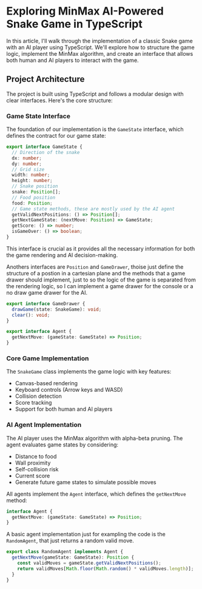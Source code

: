 # Exploring MinMax AI-Powered Snake Game in TypeScript

In this article, I'll walk through the implementation of a classic Snake game with an AI player using TypeScript. We'll explore how to structure the game logic, implement the MinMax algorithm, and create an interface that allows both human and AI players to interact with the game.

## Project Architecture

The project is built using TypeScript and follows a modular design with clear interfaces. Here's the core structure:

### Game State Interface

The foundation of our implementation is the `GameState` interface, which defines the contract for our game state:

```typescript
export interface GameState {
  // Direction of the snake
  dx: number;
  dy: number;
  // Grid size
  width: number;
  height: number;
  // Snake position
  snake: Position[];
  // Food position
  food: Position;
  // Game state methods, these are mostly used by the AI agent
  getValidNextPositions: () => Position[];
  getNextGameState: (nextMove: Position) => GameState;
  getScore: () => number;
  isGameOver: () => boolean;
}
```

This interface is crucial as it provides all the necessary information for both the game rendering and AI decision-making.

Anothers interfaces are `Position` and `GameDrawer`, thoise just define the structure of a postion in a cartesian plane and the methods that a game drawer should implement, just to so the logic of the game is separated from the rendering logic, so I can implement a game drawer for the console or a no draw game drawer for the AI.

```typescript
export interface GameDrawer {
  drawGame(state: SnakeGame): void;
  clear(): void;
}

export interface Agent {
  getNextMove: (gameState: GameState) => Position;
}
```

### Core Game Implementation

The `SnakeGame` class implements the game logic with key features:

- Canvas-based rendering
- Keyboard controls (Arrow keys and WASD)
- Collision detection
- Score tracking
- Support for both human and AI players

### AI Agent Implementation

The AI player uses the MinMax algorithm with alpha-beta pruning. The agent evaluates game states by considering:

- Distance to food
- Wall proximity
- Self-collision risk
- Current score
- Generate future game states to simulate possible moves

All agents implement the `Agent` interface, which defines the `getNextMove` method:

```typescript
interface Agent {
  getNextMove: (gameState: GameState) => Position;
}
```

A basic agent implementation just for exampling the code is the `RandomAgent`, that just returns a random valid move.

```typescript
export class RandomAgent implements Agent {
  getNextMove(gameState: GameState): Position {
    const validMoves = gameState.getValidNextPositions();
    return validMoves[Math.floor(Math.random() * validMoves.length)];
  }
}
```
